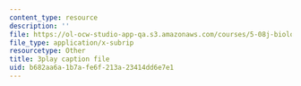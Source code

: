 ```yaml
---
content_type: resource
description: ''
file: https://ol-ocw-studio-app-qa.s3.amazonaws.com/courses/5-08j-biological-chemistry-ii-spring-2016/b682aa6a1b7afe6f213a23414dd6e7e1_JB1YIT1Z-oE.srt
file_type: application/x-subrip
resourcetype: Other
title: 3play caption file
uid: b682aa6a-1b7a-fe6f-213a-23414dd6e7e1
---
```

